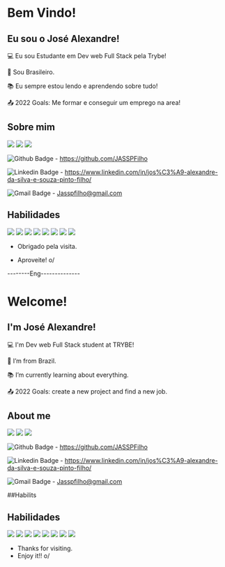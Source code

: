 # Bem Vindo!

 

## Eu sou o José Alexandre!

 

:computer: Eu sou Estudante em  Dev web Full Stack pela Trybe!

:house_with_garden: Sou Brasileiro.

:books: Eu sempre estou lendo e aprendendo sobre tudo!

:outbox_tray: 2022 Goals: Me formar e conseguir um emprego na area!


## Sobre mim

![](https://github-readme-stats.vercel.app/api?username=josealexandre301428)
![](https://github-readme-stats.vercel.app/api/top-langs/?username=josealexandre301428)
![](https://github-profile-summary-cards.vercel.app/api/cards/profile-details?username=josealexandre301428&theme=vue)

![Github Badge](https://img.shields.io/badge/-Github-000?style=flat-square&logo=Github&logoColor=white&link=LINK_GIT) - https://github.com/JASSPFilho

![Linkedin Badge](https://img.shields.io/badge/LinkedIn-0077B5?style=for-the-badge&logo=linkedin&logoColor=white)  -  https://www.linkedin.com/in/jos%C3%A9-alexandre-da-silva-e-souza-pinto-filho/

![Gmail Badge](https://img.shields.io/badge/Gmail-D14836?style=for-the-badge&logo=gmail&logoColor=white) - Jasspfilho@gmail.com

## Habilidades

 ![](https://img.shields.io/badge/CSS3-1572B6?style=for-the-badge&logo=css3&logoColor=white)
 ![](https://img.shields.io/badge/Bootstrap-563D7C?style=for-the-badge&logo=bootstrap&logoColor=white)
 ![](https://img.shields.io/badge/HTML5-E34F26?style=for-the-badge&logo=html5&logoColor=white)
 ![](https://img.shields.io/badge/JavaScript-323330?style=for-the-badge&logo=javascript&logoColor=F7DF1E)
 ![](https://img.shields.io/badge/json-5E5C5C?style=for-the-badge&logo=json&logoColor=white)
 ![](https://img.shields.io/badge/eslint-3A33D1?style=for-the-badge&logo=eslint&logoColor=white)
 ![](https://img.shields.io/badge/React_Native-20232A?style=for-the-badge&logo=react&logoColor=61DAFB)
 ![](https://img.shields.io/badge/MySQL-005C84?style=for-the-badge&logo=mysql&logoColor=white)

- Obrigado pela visita.

- Aproveite! o/


--------Eng--------------



# Welcome!

 

## I'm José Alexandre!

 

:computer: I'm Dev web Full Stack student at TRYBE!

:house_with_garden: I’m from Brazil.

:books: I’m currently learning about everything.

:outbox_tray: 2022 Goals: create a new project and find a new job.


## About me

![](https://github-readme-stats.vercel.app/api?username=josealexandre301428)
![](https://github-readme-stats.vercel.app/api/top-langs/?username=josealexandre301428)
![](https://github-profile-summary-cards.vercel.app/api/cards/profile-details?username=josealexandre301428&theme=vue)

![Github Badge](https://img.shields.io/badge/-Github-000?style=flat-square&logo=Github&logoColor=white&link=LINK_GIT) - https://github.com/JASSPFilho

![Linkedin Badge](https://img.shields.io/badge/LinkedIn-0077B5?style=for-the-badge&logo=linkedin&logoColor=white)  -  https://www.linkedin.com/in/jos%C3%A9-alexandre-da-silva-e-souza-pinto-filho/

![Gmail Badge](https://img.shields.io/badge/Gmail-D14836?style=for-the-badge&logo=gmail&logoColor=white) - Jasspfilho@gmail.com

##Habilits

## Habilidades

 ![](https://img.shields.io/badge/CSS3-1572B6?style=for-the-badge&logo=css3&logoColor=white)
 ![](https://img.shields.io/badge/Bootstrap-563D7C?style=for-the-badge&logo=bootstrap&logoColor=white)
 ![](https://img.shields.io/badge/HTML5-E34F26?style=for-the-badge&logo=html5&logoColor=white)
 ![](https://img.shields.io/badge/JavaScript-323330?style=for-the-badge&logo=javascript&logoColor=F7DF1E)
 ![](https://img.shields.io/badge/json-5E5C5C?style=for-the-badge&logo=json&logoColor=white)
 ![](https://img.shields.io/badge/eslint-3A33D1?style=for-the-badge&logo=eslint&logoColor=white)
 ![](https://img.shields.io/badge/React_Native-20232A?style=for-the-badge&logo=react&logoColor=61DAFB)
 ![](https://img.shields.io/badge/MySQL-005C84?style=for-the-badge&logo=mysql&logoColor=white)




- Thanks for visiting.
- Enjoy it!! o/
